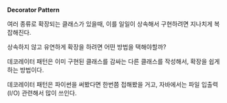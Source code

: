 **Decorator Pattern**

여러 종류로 확장되는 클래스가 있을때, 
이를 일일이 상속해서 구현하려면 지나치게 복잡해진다. 

상속하지 않고 유연하게 확장을 하려면 어떤 방법을 택해야할까?

데코레이터 패턴은 이미 구현된 클래스를 감싸는 다른 클래스를 작성해서, 
확장을 쉽게 하는 방법이다.

데코레이터 패턴은 파이썬을 써봤다면 한번쯤 접해봤을 거고, 자바에서는
파일 입출력(I/O) 관련해서 많이 쓰인다. 